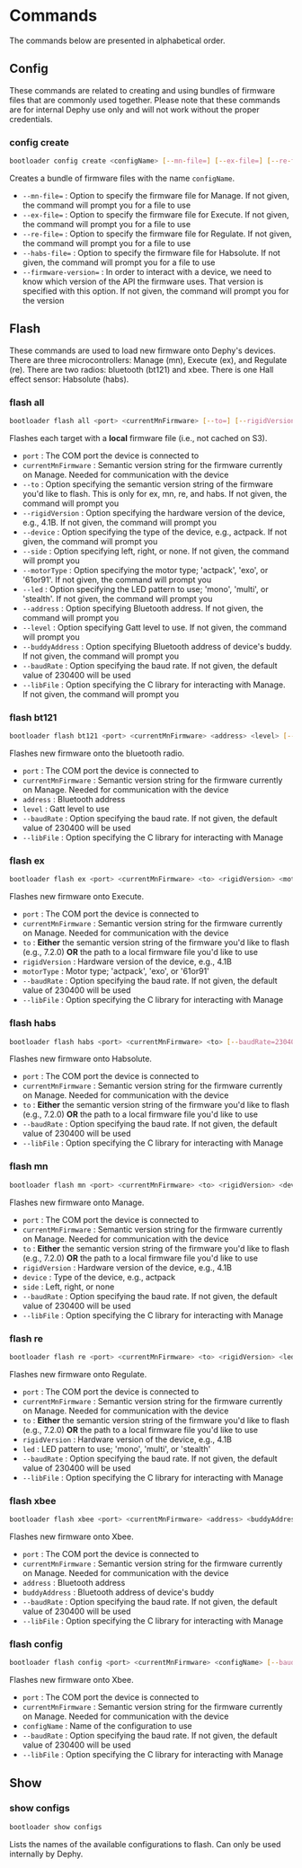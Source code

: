 # Commands

The commands below are presented in alphabetical order.
    

## Config

These commands are related to creating and using bundles of firmware files that are 
commonly used together. Please note that these commands are for internal Dephy use only
and will not work without the proper credentials.

### config create
```bash
bootloader config create <configName> [--mn-file=] [--ex-file=] [--re-file=] [--habs-file=] [--firmware-version=]
```

Creates a bundle of firmware files with the name `configName`.
* `--mn-file=` : Option to specify the firmware file for Manage. If not given, the command will prompt you for a file to use
* `--ex-file=` : Option to specify the firmware file for Execute. If not given, the command will prompt you for a file to use
* `--re-file=` : Option to specify the firmware file for Regulate. If not given, the command will prompt you for a file to use
* `--habs-file=` : Option to specify the firmware file for Habsolute. If not given, the command will prompt you for a file to use
* `--firmware-version=` : In order to interact with a device, we need to know which version of the API the firmware uses. That version is specified with this option. If not given, the command will prompt you for the version 

## Flash

These commands are used to load new firmware onto Dephy's devices. There are three
microcontrollers: Manage (mn), Execute (ex), and Regulate (re). There are two radios:
bluetooth (bt121) and xbee. There is one Hall effect sensor: Habsolute (habs).

### flash all
```bash
bootloader flash all <port> <currentMnFirmware> [--to=] [--rigidVersion=] [--device=] [--side=] [--motorType=] [--led=] [--address=] [--level=] [--buddyAddress=] [--baudRate=230400] [--libFile=]
```

Flashes each target with a **local** firmware file (i.e., not cached on S3).
* `port` : The COM port the device is connected to 
* `currentMnFirmware` : Semantic version string for the firmware currently on Manage. Needed for communication with the device
* `--to` : Option specifying the semantic version string of the firmware you'd like to flash. This is only for ex, mn, re, and habs. If not given, the command will prompt you
* `--rigidVersion` : Option specifying the hardware version of the device, e.g., 4.1B. If not given, the command will prompt you
* `--device` : Option specifying the type of the device, e.g., actpack. If not given, the command will prompt you
* `--side` : Option specifying left, right, or none. If not given, the command will prompt you
* `--motorType` : Option specifying the motor type; 'actpack', 'exo', or '61or91'. If not given, the command will prompt you
* `--led` : Option specifying the LED pattern to use; 'mono', 'multi', or 'stealth'. If not given, the command will prompt you
* `--address` : Option specifying Bluetooth address. If not given, the command will prompt you
* `--level` : Option specifying Gatt level to use. If not given, the command will prompt you
* `--buddyAddress` : Option specifying Bluetooth address of device's buddy. If not given, the command will prompt you
* `--baudRate` : Option specifying the baud rate. If not given, the default value of 230400 will be used
* `--libFile` : Option specifying the C library for interacting with Manage. If not given, the command will prompt you

### flash bt121
```bash
bootloader flash bt121 <port> <currentMnFirmware> <address> <level> [--baudRate=230400] [--libFile=]
```

Flashes new firmware onto the bluetooth radio.
* `port` : The COM port the device is connected to 
* `currentMnFirmware` : Semantic version string for the firmware currently on Manage. Needed for communication with the device
* `address` : Bluetooth address
* `level` : Gatt level to use
* `--baudRate` : Option specifying the baud rate. If not given, the default value of 230400 will be used
* `--libFile` : Option specifying the C library for interacting with Manage

### flash ex
```bash
bootloader flash ex <port> <currentMnFirmware> <to> <rigidVersion> <motorType> [--baudRate=230400] [--libFile=]
```

Flashes new firmware onto Execute.
* `port` : The COM port the device is connected to 
* `currentMnFirmware` : Semantic version string for the firmware currently on Manage. Needed for communication with the device
* `to` : **Either** the semantic version string of the firmware you'd like to flash (e.g., 7.2.0) **OR** the path to a local firmware file you'd like to use
* `rigidVersion` : Hardware version of the device, e.g., 4.1B
* `motorType` : Motor type; 'actpack', 'exo', or '61or91'
* `--baudRate` : Option specifying the baud rate. If not given, the default value of 230400 will be used
* `--libFile` : Option specifying the C library for interacting with Manage

### flash habs
```bash
bootloader flash habs <port> <currentMnFirmware> <to> [--baudRate=230400] [--libFile=]
```

Flashes new firmware onto Habsolute.
* `port` : The COM port the device is connected to 
* `currentMnFirmware` : Semantic version string for the firmware currently on Manage. Needed for communication with the device
* `to` : **Either** the semantic version string of the firmware you'd like to flash (e.g., 7.2.0) **OR** the path to a local firmware file you'd like to use
* `--baudRate` : Option specifying the baud rate. If not given, the default value of 230400 will be used
* `--libFile` : Option specifying the C library for interacting with Manage

### flash mn
```bash
bootloader flash mn <port> <currentMnFirmware> <to> <rigidVersion> <deviceName> <side> [--baudRate=230400] [--libFile=]
```

Flashes new firmware onto Manage.
* `port` : The COM port the device is connected to 
* `currentMnFirmware` : Semantic version string for the firmware currently on Manage. Needed for communication with the device
* `to` : **Either** the semantic version string of the firmware you'd like to flash (e.g., 7.2.0) **OR** the path to a local firmware file you'd like to use
* `rigidVersion` : Hardware version of the device, e.g., 4.1B
* `device` : Type of the device, e.g., actpack
* `side` : Left, right, or none
* `--baudRate` : Option specifying the baud rate. If not given, the default value of 230400 will be used
* `--libFile` : Option specifying the C library for interacting with Manage

### flash re
```bash
bootloader flash re <port> <currentMnFirmware> <to> <rigidVersion> <led> [--baudRate=230400] [--libFile=]
```

Flashes new firmware onto Regulate.
* `port` : The COM port the device is connected to 
* `currentMnFirmware` : Semantic version string for the firmware currently on Manage. Needed for communication with the device
* `to` : **Either** the semantic version string of the firmware you'd like to flash (e.g., 7.2.0) **OR** the path to a local firmware file you'd like to use
* `rigidVersion` : Hardware version of the device, e.g., 4.1B
* `led` : LED pattern to use; 'mono', 'multi', or 'stealth'
* `--baudRate` : Option specifying the baud rate. If not given, the default value of 230400 will be used
* `--libFile` : Option specifying the C library for interacting with Manage

### flash xbee
```bash
bootloader flash xbee <port> <currentMnFirmware> <address> <buddyAddress> [--baudRate=230400] [--libFile=]
```

Flashes new firmware onto Xbee.
* `port` : The COM port the device is connected to 
* `currentMnFirmware` : Semantic version string for the firmware currently on Manage. Needed for communication with the device
* `address` : Bluetooth address
* `buddyAddress` : Bluetooth address of device's buddy
* `--baudRate` : Option specifying the baud rate. If not given, the default value of 230400 will be used
* `--libFile` : Option specifying the C library for interacting with Manage

### flash config
```bash
bootloader flash config <port> <currentMnFirmware> <configName> [--baudRate=230400] [--libFile=]
```

Flashes new firmware onto Xbee.
* `port` : The COM port the device is connected to 
* `currentMnFirmware` : Semantic version string for the firmware currently on Manage. Needed for communication with the device
* `configName` : Name of the configuration to use 
* `--baudRate` : Option specifying the baud rate. If not given, the default value of 230400 will be used
* `--libFile` : Option specifying the C library for interacting with Manage


## Show

### show configs
```bash
bootloader show configs
```

Lists the names of the available configurations to flash. Can only be used internally by Dephy.
